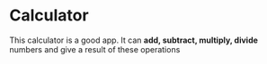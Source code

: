 # Calculator

This calculator is a good app. It can **add, subtract, multiply, divide** numbers and give a result of these operations
